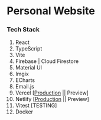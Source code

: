 # Personal Website

### Tech Stack

1. React
2. TypeScript
3. Vite
4. Firebase | Cloud Firestore
5. Material UI
6. Imgix
7. ECharts
8. Email.js
9. Vercel [[Production](https://ayanava-karmakar.vercel.app) || Preview]
10. Netlify [[Production](https://ayanava-karmakar.netlify.app) || Preview]
11. Vitest [TESTING]
12. Docker






















